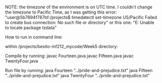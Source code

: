 NOTE: the timezone of the environment is on UTC time. I couldn't change the timezone to Pacific Time, as I was
getting this error: "user@5b7894f787bf:/projects$ timedatectl set-timezone US/Pacific
Failed to create bus connection: No such file or directory" or this one: "E: Unable to locate package tzdata"


How to run in command line:

within /projects/besito-inf212_mycode/Week5 directory: 

Compile by running:
    javac Fourteen.java
    javac Fifteen.java
    javac TwentyFour.java
 
Run file by running:
    java Fourteen "../pride-and-prejudice.txt"
    java Fifteen "../pride-and-prejudice.txt"
    java TwentyFour "../pride-and-prejudice.txt"